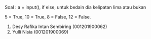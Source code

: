 Soal :
a = input(), if else, untuk bedain dia kelipatan lima atau bukan

5 = True,
10 = True,
8 = False,
12 = False.

1. Desy Rafika Intan Sembiring (001201900062)
2. Yulli Nisia (001201900069)
